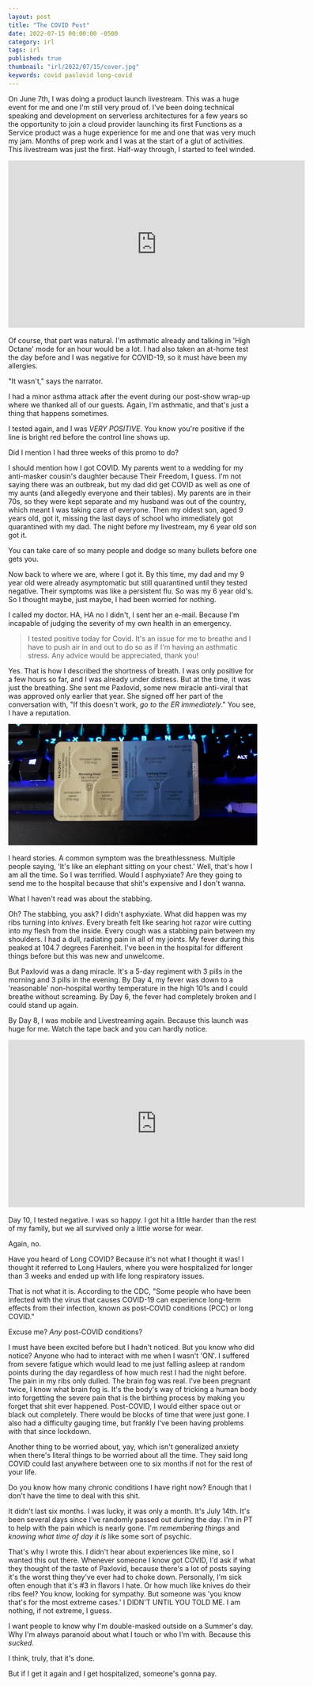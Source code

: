 ```yaml
---
layout: post
title: "The COVID Post"
date: 2022-07-15 00:00:00 -0500
category: irl
tags: irl
published: true
thumbnail: "irl/2022/07/15/cover.jpg"
keywords: covid paxlovid long-covid
---
```


On June 7th, I was doing a product launch livestream. This was a huge event for me and one I'm still very proud of. I've been doing technical speaking and development on serverless architectures for a few years so the opportunity to join a cloud provider launching its first Functions as a Service product was a huge experience for me and one that was very much my jam. Months of prep work and I was at the start of a glut of activities. This livestream was just the first. Half-way through, I started to feel winded.

<iframe width="600" height="338" src="https://www.youtube.com/embed/vmYayQC_0BU" title="DigitalOcean Functions Launch Livestream" frameborder="0" allow="accelerometer; autoplay; clipboard-write; encrypted-media; gyroscope; picture-in-picture" allowfullscreen></iframe>

Of course, that part was natural. I'm asthmatic already and talking in 'High Octane' mode for an hour would be a lot. I had also taken an at-home test the day before and I was negative for COVID-19, so it must have been my allergies.

"It wasn't," says the narrator.

I had a minor asthma attack after the event during our post-show wrap-up where we thanked all of our guests. Again, I'm asthmatic, and that's just a thing that happens sometimes.

I tested again, and I was _VERY POSITIVE_. You know you're positive if the line is bright red before the control line shows up.

Did I mention I had three weeks of this promo to do?

I should mention how I got COVID. My parents went to a wedding for my anti-masker cousin's daughter because Their Freedom, I guess. I'm not saying there was an outbreak, but my dad did get COVID as well as one of my aunts (and allegedly everyone and their tables). My parents are in their 70s, so they were kept separate and my husband was out of the country, which meant I was taking care of everyone. Then my oldest son, aged 9 years old, got it, missing the last days of school who immediately got quarantined with my dad. The night before my livestream, my 6 year old son got it.

You can take care of so many people and dodge so many bullets before one gets you.

Now back to where we are, where I got it. By this time, my dad and my 9 year old were already asymptomatic but still quarantined until they tested negative. Their symptoms was like a persistent flu. So was my 6 year old's. So I thought maybe, just maybe, I had been worried for nothing.

I called my doctor. HA, HA no I didn't, I sent her an e-mail. Because I'm incapable of judging the severity of my own health in an emergency.

> I tested positive today for Covid. It's an issue for me to breathe and I have to push air in and out to do so as if I'm having an asthmatic stress. Any advice would be appreciated, thank you!

Yes. That is how I described the shortness of breath. I was only positive for a few hours so far, and I was already under distress. But at the time, it was just the breathing. She sent me Paxlovid, some new miracle anti-viral that was approved only earlier that year. She signed off her part of the conversation with, "If this doesn't work, _go to the ER immediately_." You see, I have a reputation.

![Paxlovid](paxlovid.jpg)

I heard stories. A common symptom was the breathlessness. Multiple people saying, 'It's like an elephant sitting on your chest.' Well, that's how I am all the time. So I was terrified. Would I asphyxiate? Are they going to send me to the hospital because that shit's expensive and I don't wanna.

What I haven't read was about the stabbing.

Oh? The stabbing, you ask? I didn't asphyxiate. What did happen was my ribs turning into _knives_. Every breath felt like searing hot razor wire cutting into my flesh from the inside. Every cough was a stabbing pain between my shoulders. I had a dull, radiating pain in all of my joints. My fever during this peaked at 104.7 degrees Farenheit. I've been in the hospital for different things before but this was new and unwelcome.

But Paxlovid was a dang miracle. It's a 5-day regiment with 3 pills in the morning and 3 pills in the evening. By Day 4, my fever was down to a 'reasonable' non-hospital worthy temperature in the high 101s and I could breathe without screaming. By Day 6, the fever had completely broken and I could stand up again.

By Day 8, I was mobile and Livestreaming again. Because this launch was huge for me. Watch the tape back and you can hardly notice.

<iframe width="600" height="338" src="https://www.youtube.com/embed/iNwQqOs5HFc" title="Getting Started With DigitalOcean Functions" frameborder="0" allow="accelerometer; autoplay; clipboard-write; encrypted-media; gyroscope; picture-in-picture" allowfullscreen></iframe>

Day 10, I tested negative. I was so happy. I got hit a little harder than the rest of my family, but we all survived only a little worse for wear.

Again, no.

Have you heard of Long COVID? Because it's not what I thought it was! I thought it referred to Long Haulers, where you were hospitalized for longer than 3 weeks and ended up with life long respiratory issues.

That is not what it is. According to the CDC, "Some people who have been infected with the virus that causes COVID-19 can experience long-term effects from their infection, known as post-COVID conditions (PCC) or long COVID."

Excuse me? _Any_ post-COVID conditions?

I must have been excited before but I hadn't noticed. But you know who did notice? Anyone who had to interact with me when I wasn't 'ON'. I suffered from severe fatigue which would lead to me just falling asleep at random points during the day regardless of how much rest I had the night before. The pain in my ribs only dulled. The brain fog was real. I've been pregnant twice, I know what brain fog is. It's the body's way of tricking a human body into forgetting the severe pain that is the birthing process by making you forget that shit ever happened. Post-COVID, I would either space out or black out completely. There would be blocks of time that were just gone. I also had a difficulty gauging time, but frankly I've been having problems with that since lockdown.

Another thing to be worried about, yay, which isn't generalized anxiety when there's literal things to be worried about all the time. They said long COVID could last anywhere between one to six months if not for the rest of your life.

Do you know how many chronic conditions I have right now? Enough that I don't have the time to deal with this shit.

It didn't last six months. I was lucky, it was only a month. It's July 14th. It's been several days since I've randomly passed out during the day. I'm in PT to help with the pain which is nearly gone. I'm _remembering things_ and _knowing what time of day it is_ like some sort of psychic.

That's why I wrote this. I didn't hear about experiences like mine, so I wanted this out there. Whenever someone I know got COVID, I'd ask if what they thought of the taste of Paxlovid, because there's a lot of posts saying it's the worst thing they've ever had to choke down. Personally, I'm sick often enough that it's #3 in flavors I hate. Or how much like knives do their ribs feel? You know, looking for sympathy. But someone was 'you know that's for the most extreme cases.' I DIDN'T UNTIL YOU TOLD ME. I am nothing, if not extreme, I guess.

I want people to know why I'm double-masked outside on a Summer's day. Why I'm always paranoid about what I touch or who I'm with. Because this _sucked_.

I think, truly, that it's done.

But if I get it again and I get hospitalized, someone's gonna pay.
